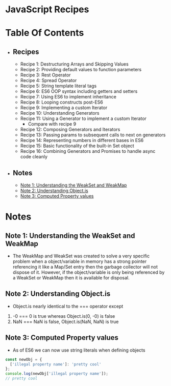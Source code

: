 # JavaScript Recipes

# Table Of Contents
  - ## Recipes
    - Recipe 1: Destructuring Arrays and Skipping Values
    - Recipe 2: Providing default values to function parameters
    - Recipe 3: Rest Operator
    - Recipe 4: Spread Operator
    - Recipe 5: String template literal tags
    - Recipe 6: ES6 OOP syntax including getters and setters
    - Recipe 7: Using ES6 to implement inheritance
    - Recipe 8: Looping constructs post-ES6
    - Recipe 9: Implementing a custom Iterator
    - Recipe 10: Understanding Generators
    - Recipe 11: Using a Generator to implement a custom Iterator
      - Compare with recipe 9
    - Recipe 12: Composing Generators and Iterators
    - Recipe 13: Passing params to subsequent calls to next on generators
    - Recipe 14: Representing numbers in different bases in ES6
    - Recipe 15: Basic functionality of the built-in Set object
    - Recipe 16: Combining Generators and Promises to handle async code cleanly
  - ## Notes
    - [Note 1: Understanding the WeakSet and WeakMap](#note-1-understanding-the-weakset-and-weakmap)
    - [Note 2: Understanding Object.is](#note-2-understanding-objectis)
    - [Note 3: Computed Property values](#note-3-computed-property-values)

# Notes
## Note 1: Understanding the WeakSet and WeakMap
- The WeakMap and WeakSet was created to solve a very specific problem
  when a object/variable in memory has a strong pointer referencing it
  like a Map/Set entry then the garbage collector will not dispose of
  it. However, if the object/variable is only being referenced by a WeakSet
  or WeakMap then it is available for disposal.

## Note 2: Understanding Object.is
- Object.is nearly identical to the === operator except
1. -0 === 0 is true whereas Object.is(0, -0) is false
2. NaN === NaN is false, Object.is(NaN, NaN) is true

## Note 3: Computed Property values
- As of ES6 we can now use string literals when defining objects
```js
const newObj = {
  ['illegal property name']: 'pretty cool'
};
console.log(newObj['illegal property name']);
// pretty cool
```
